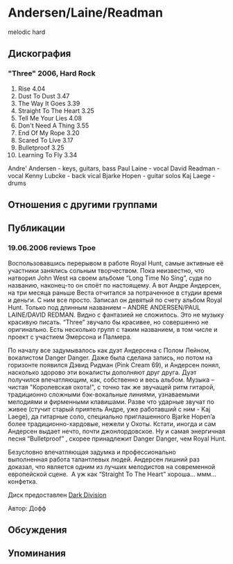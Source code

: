 # Andersen/Laine/Readman

melodic hard

## Дискография

### "Three" 2006, Hard Rock

1. Rise 4.04 
2. Dust To Dust 3.47 
3. The Way It Goes 3.39 
4. Straight To The Heart 3.25 
5. Tell Me Your Lies 4.08 
6. Don't Need A Thing 3.55 
7. End Of My Rope 3.20 
8. Scared To Live 3.17 
9. Bulletproof 3.25 
10. Learning To Fly 3.34 

Andre' Andersen - keys, guitars, bass 
Paul Laine - vocal 
David Readman -vocal 
Kenny Lubcke - back vical 
Bjarke Hopen - guitar solos 
Kaj Laege - drums


## Отношения с другими группами


## Публикации

### 19.06.2006 reviews Трое

<P>Воспользовавшись перерывом в работе Royal Hunt, самые активные её участники занялись сольным творчеством. Пока неизвестно, что натворил John West на своем альбоме “Long Time No Sing”, судя по названию, наконец-то он споёт по настоящему. А вот Андре Андерсен, на три месяца раньше Веста отчитался за потраченное в студии время и деньги. С ним все просто. Записал он девятый по счету альбом Royal Hunt. Только под длинным названием – ANDRE ANDERSEN/PAUL LAINE/DAVID REDMAN. Видно с фантазией не сложилось. Это не музыку красивую писать. “Three” звучало бы красивее, но совершенно не оригинально. Есть несколько групп с таким названием, в том числе и проект с участием Эмерсона и Палмера. </P>
<P>По началу все задумывалось как дуэт Андерсена с Полом Лейном, вокалистом Danger Danger. Даже была сделана запись, но потом на горизонте появился Дэвид Ридман (Pink Cream 69), и Андерсен понял, насколько здорово эти вокалисты дополняют друг друга. Дуэт получился впечатляющим, как, собственно и весь альбом. Музыка – чистая "Королевская охота!", с точно так же звучащей ритм гитарой, традиционно сложными бэк-вокальные линиями, узнаваемыми мелодиями&nbsp;и фирменными клавишами. Разве что ударные звучат по живее (стучит старый приятель Андре, уже работавший с ним - Kaj Laege), да гитарные соло, специально приглашенного Bjarke Hopen’a более традиционно-хардовые, нежели у Охоты. Кстати, иногда и сам Андерсен выдает нечто, почти джонлордовское. Ну и самая энергичная песня “Bulletproof” , скорее принадлежит Danger Danger, чем Royal Hunt. </P>
<P>Безусловно впечатляющая задумка и профессионально выполненная&nbsp;работа талантлевых людей. Андерсен лишний раз доказал, что является одним из лучших мелодистов на современной европейской сцене. &nbsp;А уж как<SPAN> <SPAN lang=EN-US>“Straight To The Heart” </SPAN></SPAN>хороша… ммм… конфетка. </P>
<P>Диск предоставлен <A href="http://www.darkdivision.ru/">Dark Division</A></P>
Автор: Дофф


## Обсуждения


## Упоминания


